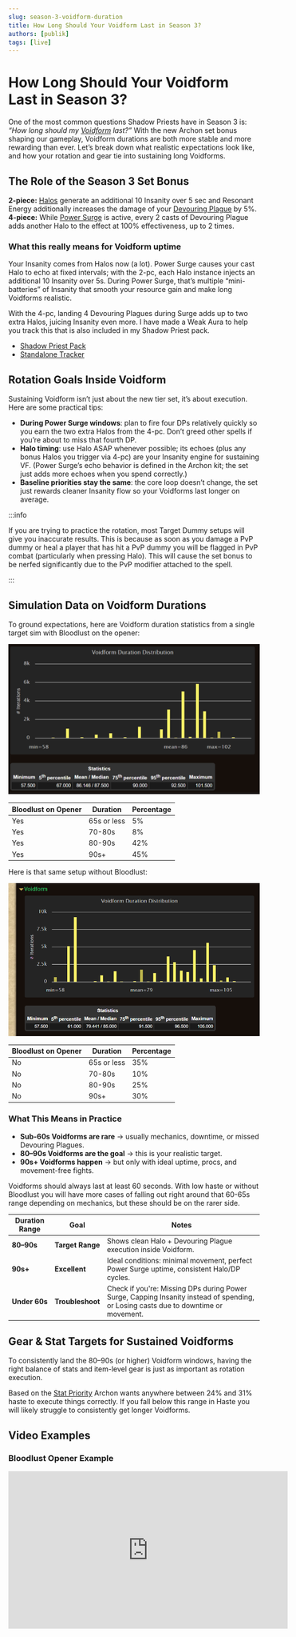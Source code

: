 ```yaml
---
slug: season-3-voidform-duration
title: How Long Should Your Voidform Last in Season 3?
authors: [publik]
tags: [live]
---
```


# How Long Should Your Voidform Last in Season 3?

One of the most common questions Shadow Priests have in Season 3 is: *“How long should my [Voidform](https://www.wowhead.com/ptr-2/spell=228264/voidform) last?”* With the new Archon set bonus shaping our gameplay, Voidform durations are both more stable and more rewarding than ever. Let’s break down what realistic expectations look like, and how your rotation and gear tie into sustaining long Voidforms.

<!-- truncate -->

## The Role of the Season 3 Set Bonus
**2-piece:** [Halos](https://www.wowhead.com/ptr-2/spell=120517/halo) generate an additional 10 Insanity over 5 sec and Resonant Energy additionally increases the damage of your [Devouring Plague](https://www.wowhead.com/ptr-2/spell=335467/devouring-plague) by 5%.  
**4-piece:** While [Power Surge](https://www.wowhead.com/ptr-2/spell=1236396/power-surge) is active, every 2 casts of Devouring Plague adds another Halo to the effect at 100% effectiveness, up to 2 times.

### What this really means for Voidform uptime
Your Insanity comes from Halos now (a lot). Power Surge causes your cast Halo to echo at fixed intervals; with the 2-pc, each Halo instance injects an additional 10 Insanity over 5s. During Power Surge, that’s multiple “mini-batteries” of Insanity that smooth your resource gain and make long Voidforms realistic. 

With the 4-pc, landing 4 Devouring Plagues during Surge adds up to two extra Halos, juicing Insanity even more. I have made a Weak Aura to help you track this that is also included in my Shadow Priest pack.
- [Shadow Priest Pack](https://wago.io/HkQsadDaf)
- [Standalone Tracker](https://wago.io/GSmlcVuus)

## Rotation Goals Inside Voidform
Sustaining Voidform isn’t just about the new tier set, it’s about execution. Here are some practical tips:
- **During Power Surge windows**: plan to fire four DPs relatively quickly so you earn the two extra Halos from the 4-pc. Don’t greed other spells if you’re about to miss that fourth DP.
- **Halo timing**: use Halo ASAP whenever possible; its echoes (plus any bonus Halos you trigger via 4-pc) are your Insanity engine for sustaining VF. (Power Surge’s echo behavior is defined in the Archon kit; the set just adds more echoes when you spend correctly.)
- **Baseline priorities stay the same**: the core loop doesn’t change, the set just rewards cleaner Insanity flow so your Voidforms last longer on average.

:::info

If you are trying to practice the rotation, most Target Dummy setups will give you inaccurate results. This is because as soon as you damage a PvP dummy or heal a player that has hit a PvP dummy you will be flagged in PvP combat (particularly when pressing Halo). This will cause the set bonus to be nerfed significantly due to the PvP modifier attached to the spell.

:::

## Simulation Data on Voidform Durations
To ground expectations, here are Voidform duration statistics from a single target sim with Bloodlust on the opener:

![](voidform.png)

| Bloodlust on Opener | Duration | Percentage |
| --- | --- | --- |
| Yes | 65s or less | 5% |
| Yes | 70-80s | 8% |
| Yes | 80-90s | 42% |
| Yes | 90s+ | 45% |

Here is that same setup without Bloodlust:

![](nonbloodlust_voidform.png)

| Bloodlust on Opener | Duration | Percentage |
| --- | --- | --- |
| No | 65s or less | 35% |
| No | 70-80s | 10% |
| No | 80-90s | 25% |
| No | 90s+ | 30% |

### What This Means in Practice
- **Sub-60s Voidforms are rare** → usually mechanics, downtime, or missed Devouring Plagues.  
- **80–90s Voidforms are the goal** → this is your realistic target.  
- **90s+ Voidforms happen** → but only with ideal uptime, procs, and movement-free fights.

Voidforms should always last at least 60 seconds. With low haste or without Bloodlust you will have more cases of falling out right around that 60-65s range depending on mechanics, but these should be on the rarer side.

| Duration Range | Goal | Notes |
|----------------|------|-------|
| **80–90s** | **Target Range** | Shows clean Halo + Devouring Plague execution inside Voidform. |
| **90s+** | **Excellent** | Ideal conditions: minimal movement, perfect Power Surge uptime, consistent Halo/DP cycles. |
| **Under 60s** | **Troubleshoot** | Check if you're: Missing DPs during Power Surge, Capping Insanity instead of spending, or Losing casts due to downtime or movement. |

## Gear & Stat Targets for Sustained Voidforms
To consistently land the 80–90s (or higher) Voidform windows, having the right balance of stats and item-level gear is just as important as rotation execution.

Based on the [Stat Priority](https://www.icy-veins.com/wow/shadow-priest-pve-dps-stat-priority) Archon wants anywhere between 24% and 31% haste to execute things correctly. If you fall below this range in Haste you will likely struggle to consistently get longer Voidforms.

## Video Examples

### Bloodlust Opener Example
<iframe width="560" height="315" src="https://www.youtube.com/embed/20U6J79jPyk?si=1Ti0EBO8QbSlhvic" title="YouTube video player" frameborder="0" allow="accelerometer; autoplay; clipboard-write; encrypted-media; gyroscope; picture-in-picture; web-share" referrerpolicy="strict-origin-when-cross-origin" allowfullscreen></iframe>